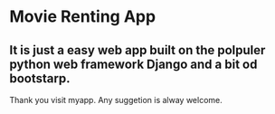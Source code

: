 # Movie Renting App

## It is just a easy web app built on the polpuler python web framework Django and a bit od bootstarp.

Thank you visit myapp.
Any suggetion is alway welcome.
